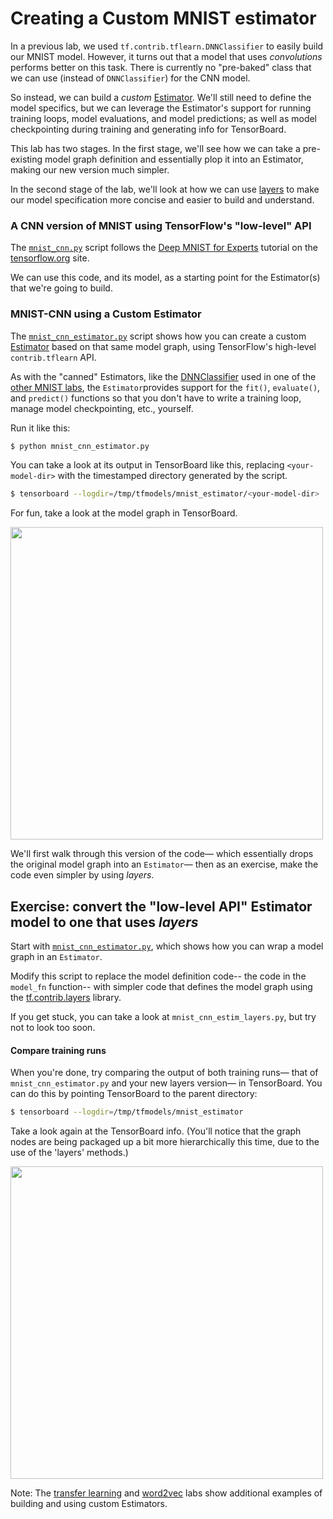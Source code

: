 
# Creating a Custom MNIST estimator

In a previous lab, we used `tf.contrib.tflearn.DNNClassifier` to easily build our MNIST model.
However, it turns out that a model that uses *convolutions* performs better on this task.  There is currently no "pre-baked" class that we can use (instead of `DNNClassifier`) for the CNN model.

So instead, we can build a *custom* [Estimator](https://www.tensorflow.org/versions/r0.11/api_docs/python/contrib.learn.html#Estimator).  We'll still need to define the model specifics, but we can leverage the Estimator's support for running training loops, model evaluations, and model predictions; as well as model checkpointing during training and generating info for TensorBoard.

This lab has two stages.  In the first stage, we'll see how we can take a pre-existing model graph definition and essentially plop it into an Estimator, making our new version much simpler.

In the second stage of the lab, we'll look at how we can use [layers](https://www.tensorflow.org/versions/r0.11/api_docs/python/contrib.layers.html#layers-contrib) to make our model specification more concise and easier to build and understand.

### A CNN version of MNIST using TensorFlow's "low-level" API

The [`mnist_cnn.py`](mnist_cnn.py) script follows the [Deep MNIST for Experts](https://www.tensorflow.org/versions/r0.11/tutorials/mnist/pros/index.html#deep-mnist-for-experts) tutorial on the [tensorflow.org](http://tensorflow.org) site.

We can use this code, and its model, as a starting point for the Estimator(s) that we're going to build.

### MNIST-CNN using a Custom Estimator

The [`mnist_cnn_estimator.py`](mnist_cnn_estimator.py) script shows how you can create a custom [Estimator](https://www.tensorflow.org/versions/r0.11/api_docs/python/contrib.learn.html#Estimator) based on that same model graph, using TensorFlow's high-level `contrib.tflearn` API.

As with the "canned" Estimators, like the [DNNClassifier](https://www.tensorflow.org/versions/r0.11/api_docs/python/contrib.learn.html#DNNClassifier) used in one of the [other MNIST labs](../02_README_mnist_tflearn.md), the `Estimator`provides support for the `fit()`, `evaluate()`, and `predict()` functions so that you don't have to write a training loop, manage model checkpointing, etc., yourself.

Run it like this:

```sh
$ python mnist_cnn_estimator.py
```

You can take a look at its output in TensorBoard like this, replacing `<your-model-dir>` with the timestamped directory generated by the script.

```sh
$ tensorboard --logdir=/tmp/tfmodels/mnist_estimator/<your-model-dir>
```

For fun, take a look at the model graph in TensorBoard.

<a href="https://storage.googleapis.com/oscon-tf-workshop-materials/images/mnist_cnn_estim_graph.png" target="_blank"><img src="https://storage.googleapis.com/oscon-tf-workshop-materials/images/mnist_cnn_estim_graph.png" width="500"/></a>

We'll first walk through this version of the code— which essentially drops the original model graph into an `Estimator`— then as an exercise, make the code even simpler by using *layers*.

## Exercise: convert the "low-level API" Estimator model to one that uses *layers*

Start with [`mnist_cnn_estimator.py`](mnist_cnn_estimator.py), which shows how you can wrap a model
graph in an `Estimator`.

Modify this script to replace the model definition code-- the code in the `model_fn` function-- with simpler code that defines the model graph using the [tf.contrib.layers](https://www.tensorflow.org/versions/r0.11/api_docs/python/contrib.layers.html#layers-contrib) library.

If you get stuck, you can take a look at `mnist_cnn_estim_layers.py`, but try not to look too soon.

#### Compare training runs

When you're done, try comparing the output of both training runs— that of `mnist_cnn_estimator.py` and your new layers version— in TensorBoard.  You can do this by pointing TensorBoard to the parent directory:

```sh
$ tensorboard --logdir=/tmp/tfmodels/mnist_estimator
```

Take a look again at the TensorBoard info.  (You'll notice that the graph nodes are being packaged up a bit more hierarchically this time, due to the use of the 'layers' methods.)

<a href="https://storage.googleapis.com/oscon-tf-workshop-materials/images/mnist_cnn_layers_graph.png" target="_blank"><img src="https://storage.googleapis.com/oscon-tf-workshop-materials/images/mnist_cnn_layers_graph.png" width="500"/></a>

Note: The [transfer learning](../../transfer_learning/README.md) and [word2vec](../../word2vec/README.md) labs show additional examples of building and using custom Estimators.

